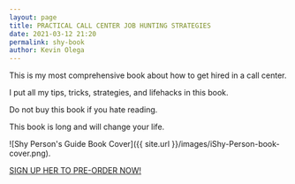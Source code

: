 ```yaml
--- 
layout: page
title: PRACTICAL CALL CENTER JOB HUNTING STRATEGIES
date: 2021-03-12 21:20
permalink: shy-book 
author: Kevin Olega 
--- 
```

This is my most comprehensive book about how to get hired in a call center.

I put all my tips, tricks, strategies, and lifehacks in this book.

Do not buy this book if you hate reading.

This book is long and will change your life.

![Shy Person's Guide Book Cover]({{ site.url }}/images/iShy-Person-book-cover.png).


[SIGN UP HER TO PRE-ORDER NOW!](https://forms.gle/rDnCxchcvXcLbpXh8)
